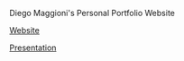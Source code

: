 Diego Maggioni's Personal Portfolio Website

[Website](https://diegomaggioni.netlify.app)

[Presentation](https://drive.google.com/file/d/1pr4pSg9BVvuz5lDFxDmRyw06Df_D8xVf/view?usp=drive_link) 